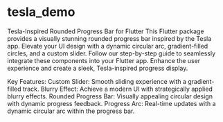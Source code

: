 # tesla_demo

Tesla-Inspired Rounded Progress Bar for Flutter
This Flutter package provides a visually stunning rounded progress bar inspired by the Tesla app. Elevate your UI design with a dynamic circular arc, gradient-filled circles, and a custom slider. Follow our step-by-step guide to seamlessly integrate these components into your Flutter app. Enhance the user experience and create a sleek, Tesla-inspired progress display.

Key Features:
Custom Slider: Smooth sliding experience with a gradient-filled track.
Blurry Effect: Achieve a modern UI with strategically applied blurry effects.
Rounded Progress Bar: Visually appealing circular design with dynamic progress feedback.
Progress Arc: Real-time updates with a dynamic circular arc within the progress bar.
